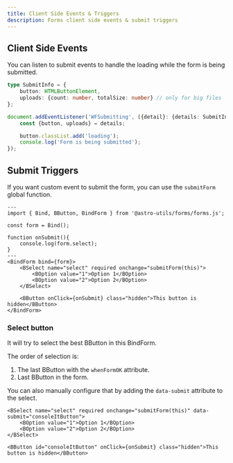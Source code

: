 ```yaml
---
title: Client Side Events & Triggers
description: Forms client side events & submit triggers
---
```


## Client Side Events

You can listen to submit events to handle the loading while the form is being submitted.

```ts
type SubmitInfo = {
    button: HTMLButtonElement, 
    uploads: {count: number, totalSize: number} // only for big files
};

document.addEventListener('WFSubmitting', ({detail}: {details: SubmitInfo}) => {
    const {button, uploads} = details;

    button.classList.add('loading');
    console.log('Form is being submitted');
});
```

## Submit Triggers

If you want custom event to submit the form, you can use the `submitForm` global function.

```astro
---
import { Bind, BButton, BindForm } from '@astro-utils/forms/forms.js';

const form = Bind();

function onSubmit(){
    console.log(form.select);
}
---
<BindForm bind={form}>
    <BSelect name="select" required onchange="submitForm(this)">
        <BOption value="1">Option 1</BOption>
        <BOption value="2">Option 2</BOption>
    </BSelect>

    <BButton onClick={onSubmit} class="hidden">This button is hidden</BButton>
</BindForm>
```


### Select button 
It will try to select the best BButton in this BindForm.

The order of selection is:
1. The last BButton with the `whenFormOK` attribute.
2. Last BButton in the form.

You can also manually configure that by adding the `data-submit` attribute to the select.

```astro
<BSelect name="select" required onchange="submitForm(this)" data-submit="consoleItButton">
    <BOption value="1">Option 1</BOption>
    <BOption value="2">Option 2</BOption>
</BSelect>

<BButton id="consoleItButton" onClick={onSubmit} class="hidden">This button is hidden</BButton>
```